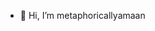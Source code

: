 - 👋 Hi, I’m metaphoricallyamaan 

<!---
PeaceKazi0/PeaceKazi0 is a ✨ special ✨ repository because its `README.md` (this file) appears on your GitHub profile.
You can click the Preview link to take a look at your changes.
--->
